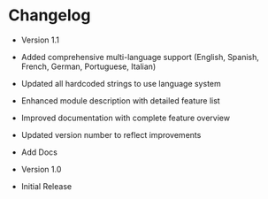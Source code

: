 # Changelog

- Version 1.1

- Added comprehensive multi-language support (English, Spanish, French, German, Portuguese, Italian)
- Updated all hardcoded strings to use language system
- Enhanced module description with detailed feature list
- Improved documentation with complete feature overview
- Updated version number to reflect improvements
- Add Docs

- Version 1.0

- Initial Release

